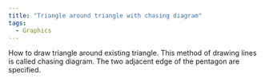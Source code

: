 ```yaml
---
title: "Triangle around triangle with chasing diagram"
tags:
  - Graphics
---
```


How to draw triangle around existing triangle.   This method of drawing lines is called chasing diagram.   The two adjacent edge of the pentagon are specified.

<canvas id="pentagonCanvas" width="600" height="600"></canvas>
<script> 
        const canvas = document.getElementById('pentagonCanvas');
        const ctx = canvas.getContext('2d');
        const centerX = canvas.width / 2;
        const centerY = canvas.height / 2;
        const pentagonRadius = 100;
        const newPentagonRadius = 100;

        // Function to calculate a point on the pentagon given an angle
        function getPentagonPoints(centerX, centerY, radius, rotationAngle = 0) {
            const points = [];
            for (let i = 0; i < 3; i++) {
                const angle = (2 * Math.PI * i / 3) + rotationAngle;
                const x = centerX + radius * Math.cos(angle);
                const y = centerY + radius * Math.sin(angle);
                points.push({x, y});
            }
            return points;
        }

        // Function to draw a pentagon given a set of points
        function drawPolygon(points) {
            ctx.beginPath();
            ctx.moveTo(points[0].x, points[0].y);
            for (let i = 1; i < points.length; i++) {
                ctx.lineTo(points[i].x, points[i].y);
            }
            ctx.closePath();
            ctx.stroke();
        }

        // Function to calculate the midpoint of an edge
        function calculateMidpoint(p1, p2) {
            return {
                x: (p1.x + p2.x) / 2,
                y: (p1.y + p2.y) / 2
            };
        }

        // Function to find the vector A and calculate the new center for the translated pentagon
        function findNewPentagonCenter(center, midpoint) {
            const vectorA = {
                x: midpoint.x - center.x,
                y: midpoint.y - center.y
            };
            const newCenter = {
                x: center.x + 2 * vectorA.x,
                y: center.y + 2 * vectorA.y
            };
            return newCenter;
        }

        // Main function to generate the pentagons and draw them
        function generateAndDrawPentagons() {
            // Original pentagon points
            const originalPentagon = getPentagonPoints(centerX, centerY, pentagonRadius);

            // Draw the original pentagon
            ctx.strokeStyle = 'red';
            drawPolygon(originalPentagon);
            drawChasingPolygon(originalPentagon, 40);

            // Loop through each edge of the original pentagon
            for (let i = 0; i < originalPentagon.length; i++) {
                const p1 = originalPentagon[i];
                const p2 = originalPentagon[(i + 1) % originalPentagon.length];

                const angle =  -60 * Math.PI/180;

                // Calculate the midpoint of the edge
                const midpoint = calculateMidpoint(p1, p2);

                // Find the center of the new pentagon
                const newCenter = findNewPentagonCenter({x: centerX, y: centerY}, midpoint);

                // Draw the new pentagon rotated by the edge angle
                ctx.strokeStyle = 'blue';
                const rotatedPentagon = getPentagonPoints(newCenter.x, newCenter.y, newPentagonRadius, angle);
                drawPolygon(rotatedPentagon);
                drawChasingPolygon(rotatedPentagon, 40);
            }
        }

    function drawPentagon(points) {
        let edges = [];
        ctx.beginPath();
        for (let i = 0; i < points.length; i++) {
            const startPoint = points[i];
            const endPoint = points[(i + 1) % points.length]; // Connect the last point to the first
            ctx.moveTo(startPoint.x, startPoint.y);
            ctx.lineTo(endPoint.x, endPoint.y);
            edges.push([startPoint, endPoint]);
        }
        ctx.stroke();
        return edges;
    }

    // Function to calculate the next pentagon's points
    function getNextPentagonPoints(previousEdges) {
        let newPoints = [];

        // For each edge, calculate a point 1/10th along the line
        for (let i = 0; i < previousEdges.length; i++) {
            const startPoint = previousEdges[i][0];
            const endPoint = previousEdges[i][1];

            // Calculate 1/10th point along the line
            const newPoint = {
                x: startPoint.x + (endPoint.x - startPoint.x) * 0.1,
                y: startPoint.y + (endPoint.y - startPoint.y) * 0.1
            };
            newPoints.push(newPoint);
        }

        return newPoints;
    }

    // Function to create the pentagons iteratively
    function drawChasingPolygon(initialPoints, iterations) {
        let currentPoints = initialPoints;
        for (let i = 0; i < iterations; i++) {
            const edges = drawPentagon(currentPoints);
            //pentagonsEdges.push(edges); // Store the edges
            currentPoints = getNextPentagonPoints(edges); // Calculate the next pentagon's points
        }
    }

        // Call the function to generate and draw the pentagons
    generateAndDrawPentagons();
</script>
